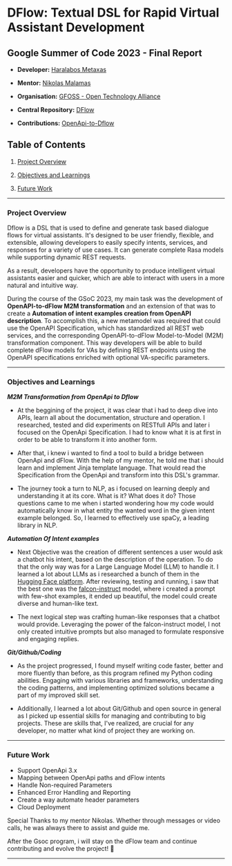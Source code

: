 
# DFlow: Textual DSL for Rapid Virtual Assistant Development

  

## Google Summer of Code 2023 - Final Report



- ****Developer:**** [Haralabos Metaxas](https://github.com/harabalos)

- ****Mentor:**** [Nikolas Malamas](https://github.com/malamasn)
- ****Organisation:**** [GFOSS - Open Technology Alliance](https://github.com/eellak/)
-  ****Central Repository:**** [DFlow ](https://github.com/robotics-4-all/dFlow)
- ****Contributions:**** [OpenApi-to-Dflow](https://github.com/robotics-4-all/dFlow/pull/6)


## Table of Contents

1. [Project Overview](#project-overview)

2. [Objectives and Learnings](#objectives-and-learnings)

4. [Future Work](#future-work)

---
### Project Overview

  
Dflow is a DSL that is used to define and generate task based dialogue flows for virtual assistants. It's designed to be user friendly, flexible, and extensible, allowing developers to easily specify intents, services, and responses for a variety of use cases. It can generate complete Rasa models while supporting dynamic REST requests.

 

As a result, developers have the opportunity to produce intelligent virtual assistants easier and quicker, which are able to interact with users in a more natural and intuitive way.

  

During the course of the GSoC 2023, my main task was the development of  ****OpenAPI-to-dFlow M2M transformation**** and an extension of that was to create a ****Automation of intent examples creation from OpenAPI description****. To accomplish this, a new metamodel was required that could use the OpenAPI Specification, which has standardized all REST web services, and the corresponding OpenAPI-to-dFlow Model-to-Model (M2M) transformation component. This way developers will be able to build complete dFlow models for VAs by defining REST endpoints using the OpenAPI specifications enriched with optional VA-specific parameters.

---


### Objectives and Learnings

  *****M2M Transformation from OpenApi to Dflow*****
- At the beggining of the project, it was clear that i had to deep dive into APIs, learn all about the documentation, structure and operation. I researched, tested and did experiments on RESTfull APIs and later i focused on the OpenApi Specification. I had to know what it is at first in order to be able to transform it into another form.

- After that, i knew i wanted to find a tool to build a bridge between OpenApi and dFlow. With the help of my mentor, he told me that i should learn and implement Jinja template language. That would read the Specification from the OpenApi and transform into this DSL's grammar. 

- The journey took a turn to NLP, as i focused on learning deeply and understanding it at its core. What is it? What does it do? Those questions came to me when i started wondering how my code would automatically know in what entity the wanted word in the given intent example belonged. So, I learned to effectively use spaCy, a leading library in NLP.

*****Automation Of Intent examples*****

- Next Objective was the creation of different sentences a user would ask a chatbot his intent, based on the description of the operation. To do that the only way was for a Large Language Model (LLM) to handle it. I learned a lot about LLMs as i researched a bunch of them in the [Hugging Face platform](https://huggingface.co/). After reviewing, testing and running, i saw that the best one was the [falcon-instruct](https://huggingface.co/tiiuae/falcon-7b-instruct) model, where i created a prompt with few-shot examples, it ended up beautiful, the model could create diverse and human-like text. 

- The next logical step was crafting human-like responses that a chatbot would provide. Leveraging the power of the falcon-instruct model, I not only created intuitive prompts but also managed to formulate responsive and engaging replies. 

*****Git/Github/Coding*****
- As the project progressed, I found myself writing code faster, better and more fluently than before, as this program refined my Python coding abilities. Engaging with various libraries and frameworks, understanding the coding patterns, and implementing optimized solutions became a part of my improved skill set.

- Additionally, I learned a lot about Git/Github and open source in general as I picked up essential skills for managing and contributing to big projects. These are skills that, I've realized, are crucial for any developer, no matter what kind of project they are working on.
---
### Future Work
- Support OpenApi 3.x
- Mapping between OpenApi paths and dFlow intents
- Handle Non-required Parameters
- Enhanced Error Handling and Reporting
- Create a way automate header parameters
- Cloud Deployment

Special Thanks to my mentor Nikolas. Whether through messages or video calls, he was always there to assist and guide me.

After the Gsoc program, i will stay on the dFlow team and continue contributing and evolve the project! 🚀

  

---

  

